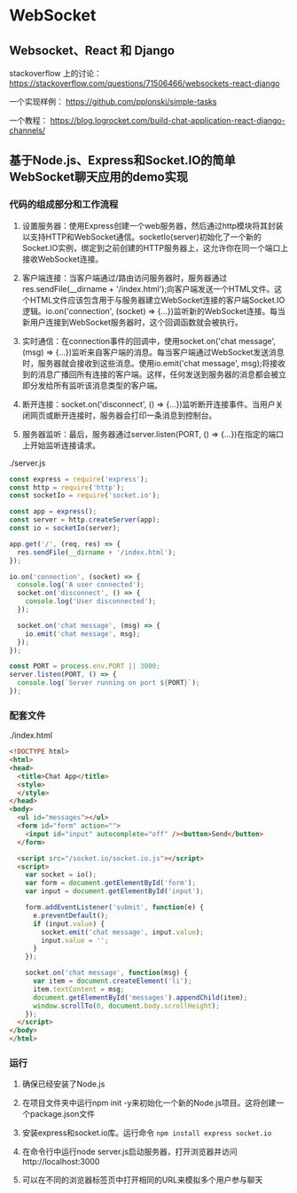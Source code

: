 # WebSocket

## Websocket、React 和 Django

stackoverflow 上的讨论：
https://stackoverflow.com/questions/71506466/websockets-react-django

一个实现样例：
https://github.com/pplonski/simple-tasks

一个教程：
https://blog.logrocket.com/build-chat-application-react-django-channels/

## 基于Node.js、Express和Socket.IO的简单WebSocket聊天应用的demo实现

### 代码的组成部分和工作流程

1. 设置服务器：使用Express创建一个web服务器，然后通过http模块将其封装以支持HTTP和WebSocket通信。socketIo(server)初始化了一个新的Socket.IO实例，绑定到之前创建的HTTP服务器上，这允许你在同一个端口上接收WebSocket连接。

2. 客户端连接：当客户端通过/路由访问服务器时，服务器通过res.sendFile(__dirname + '/index.html');向客户端发送一个HTML文件。这个HTML文件应该包含用于与服务器建立WebSocket连接的客户端Socket.IO逻辑。io.on('connection', (socket) => {...})监听新的WebSocket连接。每当新用户连接到WebSocket服务器时，这个回调函数就会被执行。

3. 实时通信：在connection事件的回调中，使用socket.on('chat message', (msg) => {...})监听来自客户端的消息。每当客户端通过WebSocket发送消息时，服务器就会接收到这些消息。使用io.emit('chat message', msg);将接收到的消息广播回所有连接的客户端。这样，任何发送到服务器的消息都会被立即分发给所有监听该消息类型的客户端。

4. 断开连接：socket.on('disconnect', () => {...})监听断开连接事件。当用户关闭网页或断开连接时，服务器会打印一条消息到控制台。

5. 服务器监听：最后，服务器通过server.listen(PORT, () => {...})在指定的端口上开始监听连接请求。

./server.js
```js
const express = require('express');
const http = require('http');
const socketIo = require('socket.io');

const app = express();
const server = http.createServer(app);
const io = socketIo(server);

app.get('/', (req, res) => {
  res.sendFile(__dirname + '/index.html');
});

io.on('connection', (socket) => {
  console.log('A user connected');
  socket.on('disconnect', () => {
    console.log('User disconnected');
  });

  socket.on('chat message', (msg) => {
    io.emit('chat message', msg);
  });
});

const PORT = process.env.PORT || 3000;
server.listen(PORT, () => {
  console.log(`Server running on port ${PORT}`);
});
```

### 配套文件

./index.html
```html
<!DOCTYPE html>
<html>
<head>
  <title>Chat App</title>
  <style>
  </style>
</head>
<body>
  <ul id="messages"></ul>
  <form id="form" action="">
    <input id="input" autocomplete="off" /><button>Send</button>
  </form>

  <script src="/socket.io/socket.io.js"></script>
  <script>
    var socket = io();
    var form = document.getElementById('form');
    var input = document.getElementById('input');

    form.addEventListener('submit', function(e) {
      e.preventDefault();
      if (input.value) {
        socket.emit('chat message', input.value);
        input.value = '';
      }
    });

    socket.on('chat message', function(msg) {
      var item = document.createElement('li');
      item.textContent = msg;
      document.getElementById('messages').appendChild(item);
      window.scrollTo(0, document.body.scrollHeight);
    });
  </script>
</body>
</html>
```

### 运行

1. 确保已经安装了Node.js

2. 在项目文件夹中运行npm init -y来初始化一个新的Node.js项目。这将创建一个package.json文件

3. 安装express和socket.io库。运行命令
```npm install express socket.io```

4. 在命令行中运行node server.js启动服务器，打开浏览器并访问http://localhost:3000

5. 可以在不同的浏览器标签页中打开相同的URL来模拟多个用户参与聊天